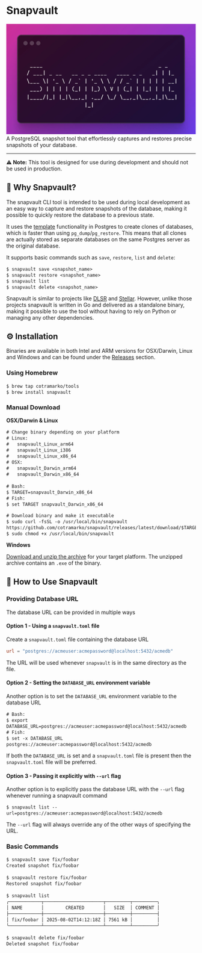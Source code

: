 # Snapvault 
![snapvault](snapvault.webp)
A PostgreSQL snapshot tool that effortlessly captures and restores precise snapshots of your database.
___
**⚠️ Note:** This tool is designed for use during development and should not be used in production.
## 📸 Why Snapvault?
The snapvault CLI tool is intended to be used during local development as an easy way to capture and restore snapshots of the database, making it possible to quickly restore the database to a previous state. 

It uses the [template](https://www.postgresql.org/docs/current/manage-ag-templatedbs.html) functionality in Postgres to create clones of databases, which is faster than using `pg_dump`/`pg_restore`. This means that all clones are actually stored as separate databases on the same Postgres server as the original database.

It supports basic commands such as `save`, `restore`, `list` and `delete`:

```shell
$ snapvault save <snapshot_name> 
$ snapvault restore <snapshot_name>
$ snapvault list
$ snapvault delete <snapshot_name>
```

Snapvault is similar to projects like [DLSR](https://github.com/mixxorz/DSLR) and [Stellar](https://github.com/fastmonkeys/stellar). However, unlike those projects snapvault is written in Go and delivered as a standalone binary, making it possible to use the tool without having to rely on Python or managing any other dependencies.  

## ⚙️ Installation
Binaries are available in both Intel and ARM versions for OSX/Darwin, Linux and Windows and can be found under the [Releases](https://github.com/cotramarko/snapvault/releases) section.

### Using Homebrew
```shell
$ brew tap cotramarko/tools
$ brew install snapvault
```

### Manual Download

**OSX/Darwin & Linux**
```shell
# Change binary depending on your platform
# Linux: 
#   snapvault_Linux_arm64
#   snapvault_Linux_i386
#   snapvault_Linux_x86_64
# OSX:
#   snapvault_Darwin_arm64
#   snapvault_Darwin_x86_64

# Bash:
$ TARGET=snapvault_Darwin_x86_64
# Fish:
$ set TARGET snapvault_Darwin_x86_64
```
```shell
# Download binary and make it executable
$ sudo curl -fsSL -o /usr/local/bin/snapvault https://github.com/cotramarko/snapvault/releases/latest/download/$TARGET
$ sudo chmod +x /usr/local/bin/snapvault
```

**Windows**

[Download and unzip the archive](https://github.com/cotramarko/snapvault/releases) for your target platform. The unzipped archive contains an `.exe` of the binary.  

## 🔧 How to Use Snapvault

### Providing Database URL
The database URL can be provided in multiple ways

#### Option 1 - Using a `snapvault.toml` file
Create a `snapvault.toml` file containing the database URL 
```toml
url = "postgres://acmeuser:acmepassword@localhost:5432/acmedb"
```
The URL will be used whenever `snapvault` is in the same directory as the file.

#### Option 2 - Setting the `DATABASE_URL` environment variable
Another option is to set the `DATABASE_URL` environment variable to the database URL
```shell
# Bash:
$ export DATABASE_URL=postgres://acmeuser:acmepassword@localhost:5432/acmedb
# Fish:
$ set -x DATABASE_URL postgres://acmeuser:acmepassword@localhost:5432/acmedb
```
If both the `DATABASE_URL` is set and a `snapvault.toml` file is present then the `snapvault.toml` file will be preferred.   

#### Option 3 - Passing it explicitly with `--url` flag
Another option is to explicitly pass the database URL with the `--url` flag whenever running a snapvault command
```shell
$ snapvault list --url=postgres://acmeuser:acmepassword@localhost:5432/acmedb
```
The `--url` flag will always override any of the other ways of specifying the URL.

### Basic Commands
```shell
$ snapvault save fix/foobar
Created snapshot fix/foobar

$ snapvault restore fix/foobar
Restored snapshot fix/foobar

$ snapvault list
╭────────────┬──────────────────────┬─────────┬─────────╮
│ NAME       │        CREATED       │   SIZE  │ COMMENT │
├────────────┼──────────────────────┼─────────┼─────────┤
│ fix/foobar │ 2025-08-02T14:12:18Z │ 7561 kB │         │
╰────────────┴──────────────────────┴─────────┴─────────╯

$ snapvault delete fix/foobar
Deleted snapshot fix/foobar
```
